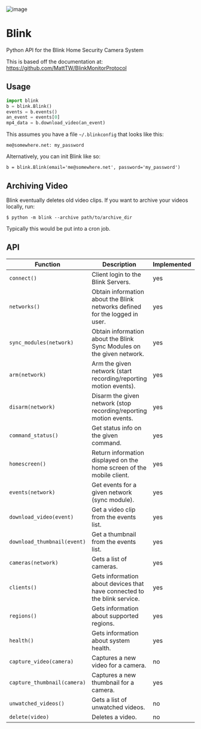 ![image](https://cloud.githubusercontent.com/assets/2049665/24316082/58e34c7e-10b9-11e7-93fa-88ca46f13d46.png)

# Blink
Python API for the Blink Home Security Camera System

This is based off the documentation at: https://github.com/MattTW/BlinkMonitorProtocol

## Usage
```python
import blink
b = blink.Blink()
events = b.events()
an_event = events[0]
mp4_data = b.download_video(an_event)
```

This assumes you have a file `~/.blinkconfig` that looks like this:
```
me@somewhere.net: my_password
```
Alternatively, you can init Blink like so:
```
b = blink.Blink(email='me@somewhere.net', password='my_password')
```

## Archiving Video
Blink eventually deletes old video clips.  If you want to archive your videos locally, run:

```
$ python -m blink --archive path/to/archive_dir
```

Typically this would be put into a cron job.

## API
|Function|Description|Implemented|Works|
|--------|-----------|-----------|-----|
|`connect()`|Client login to the Blink Servers. | yes | yes | 
|`networks()`|Obtain information about the Blink networks defined for the logged in user. | yes | yes | 
|`sync_modules(network)`|Obtain information about the Blink Sync Modules on the given network. | yes | yes | 
|`arm(network)`|Arm the given network (start recording/reporting motion events). | yes | no | 
|`disarm(network)`|Disarm the given network (stop recording/reporting motion events. | yes | no | 
|`command_status()`|Get status info on the given command. | yes | unknown | 
|`homescreen()`|Return information displayed on the home screen of the mobile client. | yes | yes | 
|`events(network)`|Get events for a given network (sync module). | yes | yes | 
|`download_video(event)`|Get a video clip from the events list. | yes | yes | 
|`download_thumbnail(event)`|Get a thumbnail from the events list. | yes | yes | 
|`cameras(network)`|Gets a list of cameras. | yes | yes | 
|`clients()`|Gets information about devices that have connected to the blink service. | yes | yes | 
|`regions()`|Gets information about supported regions. | yes | yes | 
|`health()`|Gets information about system health. | yes | yes | 
|`capture_video(camera)`|Captures a new video for a camera. | no |  | 
|`capture_thumbnail(camera)`|Captures a new thumbnail for a camera. | yes |  | 
|`unwatched_videos()`|Gets a list of unwatched videos. | no |  | 
|`delete(video)`|Deletes a video. | no |  | 
